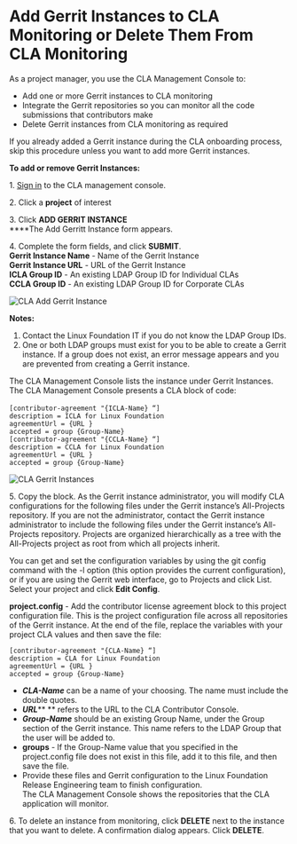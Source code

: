 # Add Gerrit Instances to CLA Monitoring or Delete Them From CLA Monitoring

As a project manager, you use the CLA Management Console to:

* Add one or more Gerrit instances to CLA monitoring
* Integrate the Gerrit repositories so you can monitor all the code submissions that contributors make
* Delete Gerrit instances from CLA monitoring as required

If you already added a Gerrit instance during the CLA onboarding process, skip this procedure unless you want to add more Gerrit instances.

**To add or remove Gerrit Instances:**

1\. [Sign in](sign-in-to-the-easycla-management-console.md) to the CLA management console.

2\. Click a **project** of interest

3\. Click **ADD GERRIT INSTANCE**\
\*\*\*\*The Add Gerritt Instance form appears.

4\. Complete the form fields, and click **SUBMIT**.\
**Gerrit Instance Name** - Name of the Gerrit Instance\
**Gerrit Instance URL** - URL of the Gerrit Instance\
**ICLA Group ID** - An existing LDAP Group ID for Individual CLAs\
**CCLA Group ID** - An existing LDAP Group ID for Corporate CLAs

![CLA Add Gerrit Instance](../../../.gitbook/assets/cla-add-gerrit-instance.png)

**Notes:**

1. Contact the Linux Foundation IT if you do not know the LDAP Group IDs.
2. One or both LDAP groups must exist for you to be able to create a Gerrit instance. If a group does not exist, an error message appears and you are prevented from creating a Gerrit instance.

The CLA Management Console lists the instance under Gerrit Instances.​​\
The CLA Management Console presents a CLA block of code:\
\
`[contributor-agreement "{ICLA-Name} “]`\
`description = ICLA for Linux Foundation`\
`agreementUrl = {URL }`\
`accepted = group {Group-Name}`\
`[contributor-agreement "{CCLA-Name} “]`\
`description = CCLA for Linux Foundation`\
`agreementUrl = {URL }`\
`accepted = group {Group-Name}`

![CLA Gerrit Instances](../../../.gitbook/assets/cla-gerrit-instances.png)

5\. Copy the block. As the Gerrit instance administrator, you will modify CLA configurations for the following files under the Gerrit instance’s All-Projects repository. If you are not the administrator, contact the Gerrit instance administrator to include the following files under the Gerrit instance’s All-Projects repository. Projects are organized hierarchically as a tree with the All-Projects project as root from which all projects inherit.

You can get and set the configuration variables by using the git config command with the -l option (this option provides the current configuration), or if you are using the Gerrit web interface, go to Projects and click List. Select your project and click **Edit Config**.

**project.config** - Add the contributor license agreement block to this project configuration file. This is the project configuration file across all repositories of the Gerrit instance. At the end of the file, replace the variables with your project CLA values and then save the file:

`[contributor-agreement "{CLA-Name} “]`\
`description = CLA for Linux Foundation`\
`agreementUrl = {URL }`\
`accepted = group {Group-Name}`

* _**CLA-Name**_ can be a name of your choosing. The name must include the double quotes.
* _**URL**_\*\* \*\* refers to the URL to the CLA Contributor Console.
* _**Group-Name**_ should be an existing Group Name, under the Group section of the Gerrit instance. This name refers to the LDAP Group that the user will be added to.
* **groups** - If the Group-Name value that you specified in the project.config file does not exist in this file, add it to this file, and then save the file.
* Provide these files and Gerrit configuration to the Linux Foundation Release Engineering team to finish configuration.\
  The CLA Management Console shows the repositories that the CLA application will monitor.

6\. To delete an instance from monitoring, click **DELETE** next to the instance that you want to delete. A confirmation dialog appears. Click **DELETE**.
